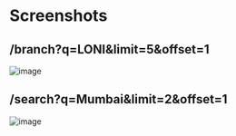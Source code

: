# Screenshots
## /branch?q=LONI&limit=5&offset=1
![image](https://user-images.githubusercontent.com/84830864/221836459-cddc445d-5491-4838-bfde-5e7cb098fd19.png)
## /search?q=Mumbai&limit=2&offset=1
![image](https://user-images.githubusercontent.com/84830864/221860642-9c1147cc-5df0-4772-b025-14148734ff54.png)

